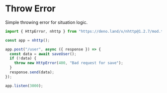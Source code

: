 # Throw Error

Simple throwing error for situation logic.

```js
import { HttpError, nhttp } from "https://deno.land/x/nhttp@1.2.7/mod.ts";

const app = nhttp();

app.post("/user", async ({ response }) => {
  const data = await saveUser();
  if (!data) {
    throw new HttpError(400, "Bad request for save");
  }
  response.send(data);
});

app.listen(3000);
```
